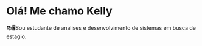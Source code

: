 # Olá! Me chamo Kelly 

 📚🖥️Sou estudante de analises e desenvolvimento de sistemas em busca de estagio.